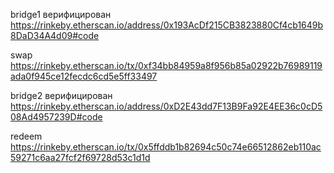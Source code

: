 bridge1 верифицирован https://rinkeby.etherscan.io/address/0x193AcDf215CB3823880Cf4cb1649b8DaD34A4d09#code

swap https://rinkeby.etherscan.io/tx/0xf34bb84959a8f956b85a02922b76989119ada0f945ce12fecdc6cd5e5ff33497

bridge2 верифицирован https://rinkeby.etherscan.io/address/0xD2E43dd7F13B9Fa92E4EE36c0cD508Ad4957239D#code

redeem https://rinkeby.etherscan.io/tx/0x5ffddb1b82694c50c74e66512862eb110ac59271c6aa27fcf2f69728d53c1d1d